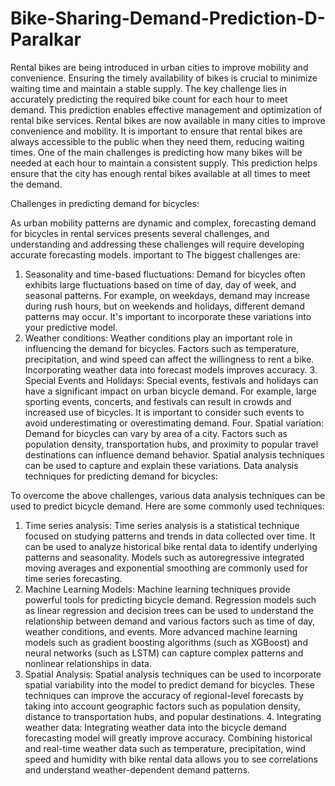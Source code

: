 # Bike-Sharing-Demand-Prediction-D-Paralkar
Rental bikes are being introduced in urban cities to improve mobility and convenience. Ensuring the timely availability of bikes is crucial to minimize waiting time and maintain a stable supply. The key challenge lies in accurately predicting the required bike count for each hour to meet demand. This prediction enables effective management and optimization of rental bike services.
Rental bikes are now available in many cities to improve convenience and mobility. It is important to ensure that rental bikes are always accessible to the public when they need them, reducing waiting times. One of the main challenges is predicting how many bikes will be needed at each hour to maintain a consistent supply. This prediction helps ensure that the city has enough rental bikes available at all times to meet the demand.

Challenges in predicting demand for bicycles:

 As urban mobility patterns are dynamic and complex, forecasting demand for bicycles in rental services presents several challenges, and understanding and addressing these challenges will require developing accurate forecasting models. important to The biggest challenges are:

 1. Seasonality and time-based fluctuations: Demand for bicycles often exhibits large fluctuations based on time of day, day of week, and seasonal patterns. For example, on weekdays, demand may increase during rush hours, but on weekends and holidays, different demand patterns may occur. It's important to incorporate these variations into your predictive model.
2. Weather conditions: Weather conditions play an important role in influencing the demand for bicycles. Factors such as temperature, precipitation, and wind speed can affect the willingness to rent a bike. Incorporating weather data into forecast models improves accuracy. 3. Special Events and Holidays: Special events, festivals and holidays can have a significant impact on urban bicycle demand. For example, large sporting events, concerts, and festivals can result in crowds and increased use of bicycles. It is important to consider such events to avoid underestimating or overestimating demand.
Four. Spatial variation: Demand for bicycles can vary by area of ​​a city. Factors such as population density, transportation hubs, and proximity to popular travel destinations can influence demand behavior. Spatial analysis techniques can be used to capture and explain these variations.
Data analysis techniques for predicting demand for bicycles:

 To overcome the above challenges, various data analysis techniques can be used to predict bicycle demand. Here are some commonly used techniques:

 1. Time series analysis: Time series analysis is a statistical technique focused on studying patterns and trends in data collected over time. It can be used to analyze historical bike rental data to identify underlying patterns and seasonality. Models such as autoregressive integrated moving averages and exponential smoothing are commonly used for time series forecasting.
2. Machine Learning Models: Machine learning techniques provide powerful tools for predicting bicycle demand. Regression models such as linear regression and decision trees can be used to understand the relationship between demand and various factors such as time of day, weather conditions, and events. More advanced machine learning models such as gradient boosting algorithms (such as XGBoost) and neural networks (such as LSTM) can capture complex patterns and nonlinear relationships in data.
3. Spatial Analysis: Spatial analysis techniques can be used to incorporate spatial variability into the model to predict demand for bicycles. These techniques can improve the accuracy of regional-level forecasts by taking into account geographic factors such as population density, distance to transportation hubs, and popular destinations. 4. Integrating weather data: Integrating weather data into the bicycle demand forecasting model will greatly improve accuracy. Combining historical and real-time weather data such as temperature, precipitation, wind speed and humidity with bike rental data allows you to see correlations and understand weather-dependent demand patterns.
